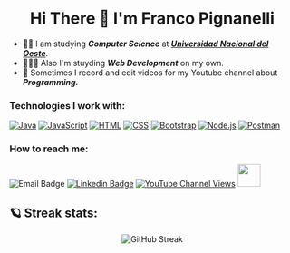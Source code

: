  <h1 align="center">Hi There 👋 I'm Franco Pignanelli</h1> 
          
- 👨‍🎓 I am studying ***Computer Science*** at [***Universidad Nacional del Oeste***](http://www.uno.edu.ar).
- 👨🏻‍💻 Also I'm stuyding ***Web Development*** on my own.
- 🎥 Sometimes I record and edit videos for my Youtube channel about ***Programming.***

<!-- logos de tecnologías -->
<h3>Technologies I work with: </h3>
<a href="#"><img alt="Java" src="https://img.shields.io/badge/Java-007396.svg?logo=java&logoColor=white"></a>
<a href="#"><img alt="JavaScript" src="https://img.shields.io/badge/JavaScript-F7DF1E.svg?logo=javascript&logoColor=black"></a>
<a href="#"><img alt="HTML" src="https://img.shields.io/badge/HTML-E34F26.svg?logo=html5&logoColor=white"></a>
<a href="#"><img alt="CSS" src="https://img.shields.io/badge/CSS-1572B6.svg?logo=css3&logoColor=white"></a>
<a href="#"><img alt="Bootstrap" src="https://img.shields.io/badge/Bootstrap-7952B3.svg?logo=bootstrap&logoColor=white"></a>
<a href="#"><img alt="Node.js" src="https://img.shields.io/badge/Node.js-43853D.svg?logo=node.js&logoColor=white"></a>
<a href="#"><img alt="Postman" src="https://img.shields.io/badge/Postman-FF6C37?logo=postman&logoColor=white"></a>


<!-- Social badges    -->
<h3>How to reach me:  </h3>

![Email Badge](https://img.shields.io/badge/Gmail-D14836?style=for-the-badge&logo=gmail&logoColor=white)<a/>
[![Linkedin Badge](https://img.shields.io/badge/-LinkedIn-0075b5?style=for-the-badge&logo=Linkedin&logoWidth=20)](https://www.linkedin.com/in/francopignanelli/)
<a href="mailto:francopignanelli@outlook.com" target="_blank">
<a href="https://www.youtube.com/c/asimovcode" target="_blank">![YouTube Channel Views](https://img.shields.io/youtube/channel/views/UCV_jmqkyRwFyoC3_FWpVdVQ?color=%230072b1&label=Asimov%20Code&style=for-the-badge)<a/> 
<a href="https://www.youtube.com/c/asimovcode"><img height="40px" width="40px" src="https://user-images.githubusercontent.com/68193510/136159045-50a59747-0aea-4381-b7b0-f798c2a29ca3.png" href="https://www.youtube.com/c/asimovcode"><a/>
     
 
<!--  estadisticas de github  -->         
## 🪐 Streak stats: 
<section align="center">   
         
![GitHub Streak](http://github-readme-streak-stats.herokuapp.com?user=francopig&theme=dark&date_format=M%20j%5B%2C%20Y%5D&sideLabels=0072B1&border=0072B1&currStreakLabel=0072B1&ring=0072B1)
         </section>
         
 
         
<!--  contador de visitante        ->
![visitors](https://visitor-badge.glitch.me/badge?page_id=francopig.visitor-badge.issue.1)   

